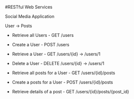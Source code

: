 #RESTful Web Services

Social Media Application

User -> Posts

- Retrieve all Users	- GET 		/users
- Create a User			- POST 		/users
- Retrieve a User		- GET 		/users/{id} -> /users/1
- Delete a User			- DELETE	/users/{id} -> /users/1

- Retrieve all posts for a User 	- GET	/users/{id}/posts
- Create a posts for a User			- POST	/users/{id}/posts
- Retrieve details of a post		- GET	/users/{id}/posts/{post_id}